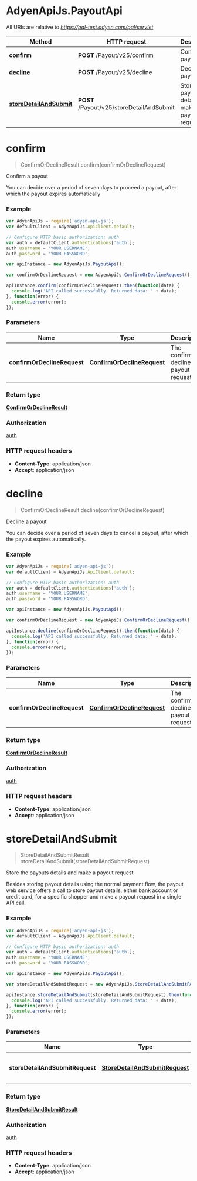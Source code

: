 # AdyenApiJs.PayoutApi

All URIs are relative to *https://pal-test.adyen.com/pal/servlet*

Method | HTTP request | Description
------------- | ------------- | -------------
[**confirm**](PayoutApi.md#confirm) | **POST** /Payout/v25/confirm | Confirm a payout
[**decline**](PayoutApi.md#decline) | **POST** /Payout/v25/decline | Decline a payout
[**storeDetailAndSubmit**](PayoutApi.md#storeDetailAndSubmit) | **POST** /Payout/v25/storeDetailAndSubmit | Store the payouts details and make a payout request


<a name="confirm"></a>
# **confirm**
> ConfirmOrDeclineResult confirm(confirmOrDeclineRequest)

Confirm a payout

You can decide over a period of seven days to proceed a payout, after which the payout expires automatically

### Example
```javascript
var AdyenApiJs = require('adyen-api-js');
var defaultClient = AdyenApiJs.ApiClient.default;

// Configure HTTP basic authorization: auth
var auth = defaultClient.authentications['auth'];
auth.username = 'YOUR USERNAME';
auth.password = 'YOUR PASSWORD';

var apiInstance = new AdyenApiJs.PayoutApi();

var confirmOrDeclineRequest = new AdyenApiJs.ConfirmOrDeclineRequest(); // ConfirmOrDeclineRequest | The confirm or decline payout request

apiInstance.confirm(confirmOrDeclineRequest).then(function(data) {
  console.log('API called successfully. Returned data: ' + data);
}, function(error) {
  console.error(error);
});

```

### Parameters

Name | Type | Description  | Notes
------------- | ------------- | ------------- | -------------
 **confirmOrDeclineRequest** | [**ConfirmOrDeclineRequest**](ConfirmOrDeclineRequest.md)| The confirm or decline payout request | 

### Return type

[**ConfirmOrDeclineResult**](ConfirmOrDeclineResult.md)

### Authorization

[auth](../README.md#auth)

### HTTP request headers

 - **Content-Type**: application/json
 - **Accept**: application/json

<a name="decline"></a>
# **decline**
> ConfirmOrDeclineResult decline(confirmOrDeclineRequest)

Decline a payout

You can decide over a period of seven days to cancel a payout, after which the payout expires automatically.

### Example
```javascript
var AdyenApiJs = require('adyen-api-js');
var defaultClient = AdyenApiJs.ApiClient.default;

// Configure HTTP basic authorization: auth
var auth = defaultClient.authentications['auth'];
auth.username = 'YOUR USERNAME';
auth.password = 'YOUR PASSWORD';

var apiInstance = new AdyenApiJs.PayoutApi();

var confirmOrDeclineRequest = new AdyenApiJs.ConfirmOrDeclineRequest(); // ConfirmOrDeclineRequest | The confirm or decline payout request

apiInstance.decline(confirmOrDeclineRequest).then(function(data) {
  console.log('API called successfully. Returned data: ' + data);
}, function(error) {
  console.error(error);
});

```

### Parameters

Name | Type | Description  | Notes
------------- | ------------- | ------------- | -------------
 **confirmOrDeclineRequest** | [**ConfirmOrDeclineRequest**](ConfirmOrDeclineRequest.md)| The confirm or decline payout request | 

### Return type

[**ConfirmOrDeclineResult**](ConfirmOrDeclineResult.md)

### Authorization

[auth](../README.md#auth)

### HTTP request headers

 - **Content-Type**: application/json
 - **Accept**: application/json

<a name="storeDetailAndSubmit"></a>
# **storeDetailAndSubmit**
> StoreDetailAndSubmitResult storeDetailAndSubmit(storeDetailAndSubmitRequest)

Store the payouts details and make a payout request

Besides storing payout details using the normal payment flow, the payout web service offers a call to store payout details, either bank account or credit card, for a specific shopper and make a payout request in a single API call.

### Example
```javascript
var AdyenApiJs = require('adyen-api-js');
var defaultClient = AdyenApiJs.ApiClient.default;

// Configure HTTP basic authorization: auth
var auth = defaultClient.authentications['auth'];
auth.username = 'YOUR USERNAME';
auth.password = 'YOUR PASSWORD';

var apiInstance = new AdyenApiJs.PayoutApi();

var storeDetailAndSubmitRequest = new AdyenApiJs.StoreDetailAndSubmitRequest(); // StoreDetailAndSubmitRequest | The store detail and submit Request

apiInstance.storeDetailAndSubmit(storeDetailAndSubmitRequest).then(function(data) {
  console.log('API called successfully. Returned data: ' + data);
}, function(error) {
  console.error(error);
});

```

### Parameters

Name | Type | Description  | Notes
------------- | ------------- | ------------- | -------------
 **storeDetailAndSubmitRequest** | [**StoreDetailAndSubmitRequest**](StoreDetailAndSubmitRequest.md)| The store detail and submit Request | 

### Return type

[**StoreDetailAndSubmitResult**](StoreDetailAndSubmitResult.md)

### Authorization

[auth](../README.md#auth)

### HTTP request headers

 - **Content-Type**: application/json
 - **Accept**: application/json

